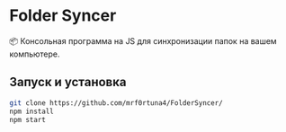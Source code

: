 # Folder Syncer

📦 Консольная программа на JS для синхронизации папок на вашем компьютере.

## Запуск и установка

```bash
git clone https://github.com/mrf0rtuna4/FolderSyncer/
npm install
npm start
```

